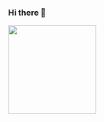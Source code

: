 ### Hi there 👋

<!--
**jannclaude/jannclaude** is a ✨ _special_ ✨ repository because its `README.md` (this file) appears on your GitHub profile.

Here are some ideas to get you started:

- 🔭 I’m currently working on ...
- 🌱 I’m currently learning ...
- 👯 I’m looking to collaborate on ...
- 🤔 I’m looking for help with ...
- 💬 Ask me about ...
- 📫 How to reach me: ...
- 😄 Pronouns: ...
- ⚡ Fun fact: ...
-->

<img height="180em" src="[https://github-readme-stats.vercel.app/api?username=jannclaude&show_icons=true&hide_border=true&&count_private=true&include_all_commits=true](https://github-readme-stats.vercel.app/api?username=jannclaude&show_icons=true&hide_border=true&&count_private=true&include_all_commits=true)" />
